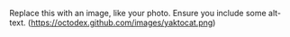 Replace this with an image, like your photo. Ensure you include some alt-text.
(https://octodex.github.com/images/yaktocat.png)
